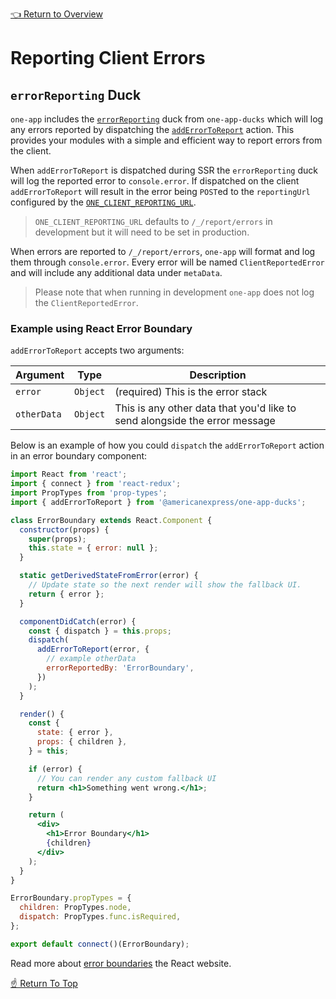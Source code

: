 <!--ONE-DOCS-HIDE start-->
[👈 Return to Overview](../README.md)
<!--ONE-DOCS-HIDE end-->

# Reporting Client Errors

## `errorReporting` Duck

`one-app` includes the [`errorReporting`](https://github.com/americanexpress/one-app-ducks#errorreporting-duck)
duck from `one-app-ducks` which will log any errors reported by dispatching the [`addErrorToReport`](https://github.com/americanexpress/one-app-ducks#adderrortoreport) action. This provides your modules with a simple and efficient way to report errors from the client.

When `addErrorToReport` is dispatched during SSR the `errorReporting` duck will log the reported error
to `console.error`. If dispatched on the client `addErrorToReport` will result in the error being `POST`ed
to the `reportingUrl` configured by the [`ONE_CLIENT_REPORTING_URL`](https://github.com/americanexpress/one-app/blob/main/docs/api/server/Environment-Variables.md#one_client_reporting_url).

> `ONE_CLIENT_REPORTING_URL` defaults to `/_/report/errors` in development but it will need to be set in production.

When errors are reported to `/_/report/errors`, `one-app` will format and log them through `console.error`. Every error will be named `ClientReportedError` and will include any additional data under `metaData`.

> Please note that when running in development `one-app` does not log the `ClientReportedError`.

### Example using React Error Boundary

`addErrorToReport` accepts two arguments:

| Argument | Type | Description |
|---|---|---|
| `error` | `Object` | (required) This is the error stack |
| `otherData` | `Object` | This is any other data that you'd like to send alongside the error message|

Below is an example of how you could `dispatch` the `addErrorToReport` action in an error boundary component:

```jsx
import React from 'react';
import { connect } from 'react-redux';
import PropTypes from 'prop-types';
import { addErrorToReport } from '@americanexpress/one-app-ducks';

class ErrorBoundary extends React.Component {
  constructor(props) {
    super(props);
    this.state = { error: null };
  }

  static getDerivedStateFromError(error) {
    // Update state so the next render will show the fallback UI.
    return { error };
  }

  componentDidCatch(error) {
    const { dispatch } = this.props;
    dispatch(
      addErrorToReport(error, {
        // example otherData
        errorReportedBy: 'ErrorBoundary',
      })
    );
  }

  render() {
    const {
      state: { error },
      props: { children },
    } = this;

    if (error) {
      // You can render any custom fallback UI
      return <h1>Something went wrong.</h1>;
    }

    return (
      <div>
        <h1>Error Boundary</h1>
        {children}
      </div>
    );
  }
}

ErrorBoundary.propTypes = {
  children: PropTypes.node,
  dispatch: PropTypes.func.isRequired,
};

export default connect()(ErrorBoundary);
```

Read more about [error boundaries](https://reactjs.org/docs/error-boundaries.html) the React website.

<!--ONE-DOCS-HIDE start-->
[☝️ Return To Top](#reporting-client-errors)
<!--ONE-DOCS-HIDE end-->